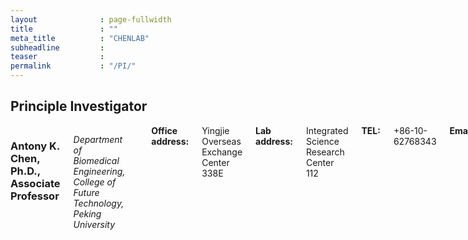 ```yaml
---
layout              : page-fullwidth
title               : ""
meta_title          : "CHENLAB"
subheadline         : 
teaser              : 
permalink           : "/PI/"
---
```


## Principle Investigator

<div class="row">
  <div class="large-4 columns">
  	<div class="border-dotted radius b30">
		<img src="{{ site.urlimg }}members/ac_picture.jpg" alt="">
	</div>
  
  </div>

  <div class="large-8 columns">
            <h3>Antony K. Chen, Ph.D., Associate Professor</h3>
<p><em>Department of Biomedical Engineering, College of Future Technology, Peking University</em></p>
<br/><strong>Office address:</strong> Yingjie Overseas Exchange Center 338E
<br/><strong>Lab address:</strong> Integrated Science Research Center 112
<br/><strong>TEL:</strong> +86-10-62768343
<br/><strong>Email:</strong> chenak@pku.edu.cn<br/>
<p><strong>Research Interests</strong></p>
<p>DNA/RNA Nanotechnologies, Molecular Probes, Single-molecule Fluorescence Imaging, Live-cell Imaging, Cell Biology</p>
<p><strong>Education</strong></p>
<ul>
<li>2004–2008&emsp;Ph.D.; University of Pennsylvania (in Biomedical Engineering)</li>
<li>2000–2002&emsp;M.S.; University of California, San Diego (in Biomedical Engineering)   </li>
<li>1996–2000&emsp;B.S.; University of California, San Diego (in Biomedical Engineering)      </li>

</ul>
<p><strong>Major Professional Experiences</strong></p>
<ul>
<li>2021.01–Present&emsp;Associate Professor, Department of Biomedical Engineering, College of Future Technology, Peking University</li>
<li>2019.08–2020.12&emsp;Associate Professor, Department of Biomedical Engineering, College of Engineering, Peking University</li>
<li>2013.04–2019.07&emsp;Assistant Professor, Department of Biomedical Engineering, College of Engineering, Peking University</li>
<li>2010–2013&emsp;Postdoc; National Institutes of Health;  Jennifer Lippincott-Schwartz's lab</li>
<li>2010–2012&emsp;Postdoc; National Institute of Standards and Technology; Anne Plant's lab</li>
<li>2009–2010&emsp;Postdoc; University of Pennsylvania; Andrew Tsourkas' lab</li>

</ul>
<p><strong>Funded Projects</strong></p>
<ul>
<li>2022.01–2026.06&emsp;干细胞命运决定过程中胞核无膜颗粒小体的结构、定位、组成成分及其动态变化研究（科技部国家重点研发计划课题） 课题负责人</li>
<li>2022.01–2025.12&emsp;活细胞中线粒体RNA实时可视化技术平台的建立和应用研究（国家自然科学基金面上项目） 课题负责人</li>
<li>2017.01–2021.12&emsp;活细胞单分子成像内源RNA技术（国家自然科学基金面上项目） 课题负责人</li>
<li>2016.07–2021.07&emsp;活细胞中蛋白质机器构象改变实时观测技术（科技部国家重点研发计划课题） 课题负责人</li>
<li>2016.07–2021.07&emsp;非编码 RNA 介导的染色质高级结构动态变化对神经细胞谱系命运决定的调控功能及分子机制（外胚层）（科技部国家重点研发计划课题） 课题骨干</li>
<li>2016.01–2018.12&emsp;引入Pentabase的分子信标再活细胞中的功能性研究与应用（北京市自然科学基金面上项目） 课题负责人</li>
<li>2014.01–2017.12&emsp;新型分子信标研究及其在活细胞内HIV-1病毒RNA成像的应用（国家自然科学基金面上项目） 课题负责人</li>
           
</ul>


  </div>
</div>


